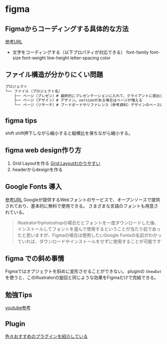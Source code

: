 # figma

## Figmaからコーディングする具体的な方法

[参考URL](https://teru1213.com/coding-figma/)

- 文字をコーディングする（以下プロパティが対応できる）
font-family
font-size
font-weight
line-height
letter-spacing
color

## ファイル構造が分かりにくい問題

```sh
プロジェクト
└── ファイル（プロジェクト名）
    ├── ページ（プレゼン）# 最終的にプレゼンテーションに入れて、クライアントに提出しコメントのやり取りをする。
    ├── ページ（デザイン）# デザイン。versionがある場合はページが増える
    └── ページ（リサーチ）# ブードボードやリファレンス（参考資料）デザインのベースになるコンセプトになるような画像を突っ込む
```

## figma tips

shift
shift押下しながら縮小すると縦横比を保ちながら縮小する。

## figma web design作り方

1. Grid Layoutを作る
[Grid Layoutわかりやすい](https://note.com/kayo_design/n/nbeddf8975a8b)
2. headerからdesignを作る

## Google Fonts 導入

[参考URL](https://note.com/wakaaaa/n/n524dc609f909)
Googleが提供するWebフォントのサービスで、オープンソースで提供されており、基本的に無料で使用できる。
さまざまな言語のフォントも用意されている。
>Illustratorやphotoshopの場合だとフォントを一度ダウンロードした後、インストールしてフォントを選んで使用するということが当たり前であったと思いますが、Figmaの場合は使用したいGoogle Fontsの名前がわかっていれば、ダウンロードやインストールをせずに使用することが可能です

## figma での斜め事情

Figmaではオブジェクトを斜めに変形させることができない。
pluginの `SkewDat` を使うと、このIllustratorの旋回と同じような効果をFigmaだけで完結できる。

## 勉強Tips

[youtube参考](https://www.youtube.com/watch?v=JuaXJ4DgItY)

## Plugin

[色々おすすめのプラグインを紹介している](https://wentz-design.com/post/figma-how-to-use-plugins/)
